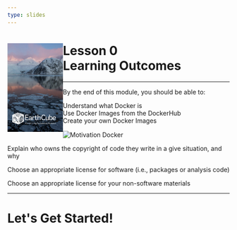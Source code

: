 ```yaml
---
type: slides
---
```


<div><h1><img src="https://github.com/throughput-ec/ec-workshops/blob/main/static/module1/00_ec_slide1.png?raw=true" alt="EC Theme" width=25% align="left"/> Lesson 0<br>Learning Outcomes</h1></div>

---

By the end of this module, you should be able to:

- Understand what Docker is
- Use Docker Images from the DockerHub
- Create your own Docker Images

<img src="https://res.cloudinary.com/practicaldev/image/fetch/s--up7-nOgB--/c_imagga_scale,f_auto,fl_progressive,h_420,q_auto,w_1000/https://dev-to-uploads.s3.amazonaws.com/i/mfnwwxkfx46xzrlndw12.png" alt="Motivation Docker" width=50% align="center">



Explain who owns the copyright of code they write in a give situation, and why

Choose an appropriate license for software (i.e., packages or analysis code)

Choose an appropriate license for your non-software materials

---

# Let's Get Started!